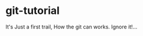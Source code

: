 # git-tutorial

It's Just a first trail, How the git can works.
                 Ignore it!...
                 
